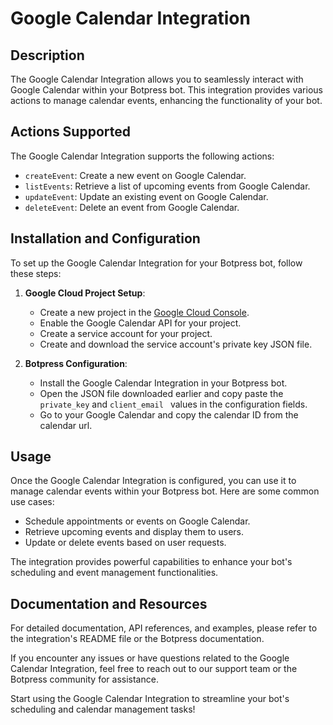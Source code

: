 # Google Calendar Integration

## Description

The Google Calendar Integration allows you to seamlessly interact with Google Calendar within your Botpress bot. This integration provides various actions to manage calendar events, enhancing the functionality of your bot.

## Actions Supported

The Google Calendar Integration supports the following actions:

- `createEvent`: Create a new event on Google Calendar.
- `listEvents`: Retrieve a list of upcoming events from Google Calendar.
- `updateEvent`: Update an existing event on Google Calendar.
- `deleteEvent`: Delete an event from Google Calendar.

## Installation and Configuration

To set up the Google Calendar Integration for your Botpress bot, follow these steps:

1. **Google Cloud Project Setup**:

   - Create a new project in the [Google Cloud Console](https://console.cloud.google.com/).
   - Enable the Google Calendar API for your project.
   - Create a service account for your project.
   - Create and download the service account's private key JSON file.

2. **Botpress Configuration**:
   - Install the Google Calendar Integration in your Botpress bot.
   - Open the JSON file downloaded earlier and copy paste the `private_key` and `client_email ` values in the configuration fields.
   - Go to your Google Calendar and copy the calendar ID from the calendar url.

## Usage

Once the Google Calendar Integration is configured, you can use it to manage calendar events within your Botpress bot. Here are some common use cases:

- Schedule appointments or events on Google Calendar.
- Retrieve upcoming events and display them to users.
- Update or delete events based on user requests.

The integration provides powerful capabilities to enhance your bot's scheduling and event management functionalities.

## Documentation and Resources

For detailed documentation, API references, and examples, please refer to the integration's README file or the Botpress documentation.

If you encounter any issues or have questions related to the Google Calendar Integration, feel free to reach out to our support team or the Botpress community for assistance.

Start using the Google Calendar Integration to streamline your bot's scheduling and calendar management tasks!
